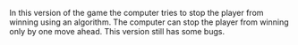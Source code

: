 In this version of the game the computer tries to stop the player from winning using an algorithm.
The computer can stop the player from winning only by one move ahead.
This version still has some bugs.
